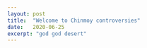 ```yaml
---
layout: post
title:  "Welcome to Chinmoy controversies"
date:   2020-06-25
excerpt: "god god desert"
---
```

